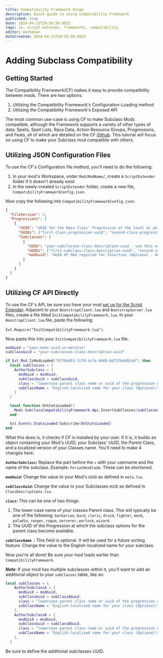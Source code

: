 ```yaml
---
title: Compatibility Framework Usage
description: Quick guide to using Compatibility Framework
published: true
date: 2024-04-25T20:56:58.092Z
tags: se, script-extender, frameworks, compatibility
editor: markdown
dateCreated: 2024-04-25T20:56:58.092Z
---
```


# Adding Subclass Compatibility

## Getting Started

The Compatibility Framework(CF) makes it easy to provide compatibility between mods. There are two options:

1. Utilizing the Compatibility Framework's Configuration-Loading method
2. Utilizing the Compatibility Framework's Exposed API

The most common use-case is using CF to make Subclass Mods compatible, although the Framework supports a variety of other types of data: Spells, Spell Lists, Race Data, Action Resource Groups, Progressions, and  Feats, all of which are detailed on the CF [Github](https://github.com/BG3-Community-Library-Team/BG3-Compatibility-Framework/wiki). This tutorial will focus on using CF to make your Subclass mod compatible with others.

## Utilizing JSON Configuration Files
To use the CF's Configuration file method, you'll need to do the following:

1. In your mod's Workspace, under `Mod/ModName/`, create a `ScriptExtender` folder if it doesn't already exist.
2. In the newly-created `ScriptExtender` folder, create a new file, `CompatibilityFrameworkConfig.json`.

Now copy the following into `CompatibilityFrameworkConfig.json`:

```json
{
  "FileVersion": 1,
  "Progressions": [
    {
      "UUID": "UUID for the Main Class' Progression at the level at which subclasses are available  - use this or UUIDs, but not both",
      "UUIDs": ["first-class-progression-uuid", "second-class-progression-uuid"],
      "Subclasses": [
        {
          "UUID": "your-subclasses-class-description-uuid - use this or UUIDs, but not both",
          "UUIDs": ["first-subclass-class-description-uuid", "second-subclass-class-description-uuid"],
          "modGuid": "UUID Of Mod required for Insertion (Optional - defaults to the one that provides the config)"
        }
      ]
    }
  ]
}
```

## Utilizing CF API Directly

To use the CF's API, be sure you have your mod [set up for the Script Extender](https://github.com/Norbyte/bg3se/blob/1e5009ea8bb619341bf394543bcfdb3c9ffe3a9f/API.md#getting-started). Adjacent to your `BootstrapClient.lua` and `BootstrapServer.lua` files, create a file titled `InitCompatabilityFramework.lua`. In your `BoostrapClient.lua` file, paste the following: 

`Ext.Require("InitCompatibilityFramework.lua")`.

Now paste this into your `InitCompatibilityFramework.lua` file:

```lua
modGuid = "your-mods-uuid-in-metalsx"
subClassGuid = "your-subclasses-class-description-uuid"

if Ext.Mod.IsModLoaded("67fbbd53-7c7d-4cfa-9409-6d737b4d92a9") then
  local subClasses = {
    AuthorSubclass = {
      modGuid = modGuid,
      subClassGuid = subClassGuid,
      class = "lowercase parent class name or uuid of the progression where you get the subclass choice",
      subClassName = "English-localized name for your class (Optional)"
    }
  }

  local function OnStatsLoaded()
    Mods.SubclassCompatibilityFramework.Api.InsertSubClasses(subClasses)
  end

  Ext.Events.StatsLoaded:Subscribe(OnStatsLoaded)
end
```

What this does is, it checks if CF is installed by your user. If it is, it builds an object containing your Mod's UUID, your Subclass' UUID, the Parent Class, and a localized version of your Classes name. You'll need to make 4 changes here:

***`AuthorSubclass`:*** Replace the part before the `=` with your username and the name of the subclass. Example: `FeriatHexblade`. These can be shortened.

***`modGuid`:*** Change the value to your Mod's `UUID` as defined in `meta.lsx`.

***`subClassGuid`:*** Change the value to your Subclasses `UUID` as defined in `ClassDescriptions.lsx`.

***`class`:*** This can be one of two things:
1. The lower-case name of your classes Parent class. This will typically be one of the following: `barbarian`, `bard`, `cleric`, `druid`, `fighter`, `monk`, `paladin`, `ranger`, `rogue`, `sorcerer`, `warlock`, `wizard`.
2. The UUID of the Progression at which the subclass options for the parent class become available.

***`subClassName `:*** This field is optional. It will be used for a future sorting feature. Change the value to the English-localized name for your subclass.

Now you're all done! Be sure your mod loads earlier than `CompatibilityFramework`. 

***Note***: If your mod has multiple subclasses within it, you'll want to add an additional object to your `subClasses` table, like so:

```lua
local subClasses = {
    AuthorSubclassA = {
      modGuid = modGuid,
      subClassGuid = subClassAGuid,
      class = "lowercase parent class name or uuid of the progression where you get the subclass choice",
      subClassName = "English-localized name for your class (Optional)"
    },
    AuthorSubclassB = {
      modGuid = modGuid,
      subClassGuid = subClassBGuid,
      class = "lowercase parent class name or uuid of the progression where you get the subclass choice",
      subClassName = "English-localized name for your class (Optional)"
    },
  }
```

Be sure to define the additional subclasses UUID.